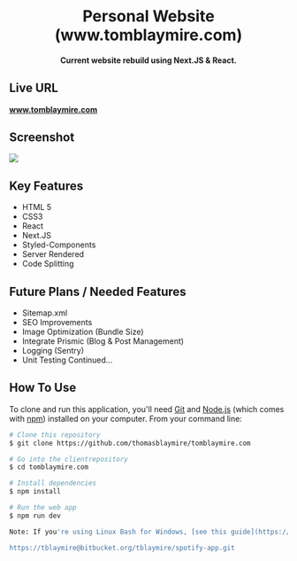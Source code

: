 <h1 align="center">
  Personal Website (www.tomblaymire.com)
  <br>
</h1>

<h4 align="center">Current website rebuild using Next.JS & React.</h4>

## Live URL

<strong>www.tomblaymire.com</strong>

## Screenshot

![](https://github.com/thomasblaymire/tomblaymire.com/blob/master/blob/master/screenshot.png)

## Key Features

- HTML 5
- CSS3
- React
- Next.JS
- Styled-Components
- Server Rendered
- Code Splitting

## Future Plans / Needed Features

- Sitemap.xml
- SEO Improvements
- Image Optimization (Bundle Size)
- Integrate Prismic (Blog & Post Management)
- Logging (Sentry)
- Unit Testing Continued...

## How To Use

To clone and run this application, you'll need [Git](https://git-scm.com) and [Node.js](https://nodejs.org/en/download/) (which comes with [npm](http://npmjs.com)) installed on your computer. From your command line:

```bash
# Clone this repository
$ git clone https://github.com/thomasblaymire/tomblaymire.com

# Go into the clientrepository
$ cd tomblaymire.com

# Install dependencies
$ npm install

# Run the web app
$ npm run dev

Note: If you're using Linux Bash for Windows, [see this guide](https://www.howtogeek.com/261575/how-to-run-graphical-linux-desktop-applications-from-windows-10s-bash-shell/) or use `node` from the command prompt.

https://tblaymire@bitbucket.org/tblaymire/spotify-app.git
```

